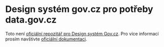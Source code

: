 # Design systém gov.cz pro potřeby data.gov.cz
Toto není [oficiální repozitář pro Design systém Gov.cz](https://code.gov.cz/gov-cz/gov-design-system).
Pro více informací prosím navštivte [oficiální dokumentaci](https://designsystem.gov.cz/).
